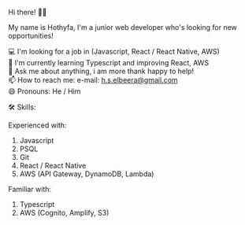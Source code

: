 Hi there! 👋🏼

My name is Hothyfa, I'm a junior web developer who's looking for new opportunities!

💻 I'm looking for a job in (Javascript, React / React Native, AWS) <br />
🌴 I'm currently learning Typescript and improving React, AWS <br />
💬 Ask me about anything, i am more thank happy to help! <br />
📫 How to reach me: e-mail: h.s.elbeera@gmail.com <br />
😄 Pronouns: He / Him

🛠 Skills:

Experienced with:
1. Javascript
2. PSQL
3. Git
4. React / React Native
5. AWS (API Gateway, DynamoDB, Lambda)

Familiar with:
1. Typescript
2. AWS (Cognito, Amplify, S3)
